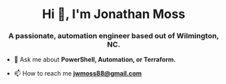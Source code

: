 <h1 align="center">Hi 👋, I'm Jonathan Moss</h1>
<h3 align="center">A passionate, automation engineer based out of Wilmington, NC.</h3>

- 💬 Ask me about **PowerShell, Automation, or Terraform.**

- 📫 How to reach me **jwmoss88@gmail.com**
